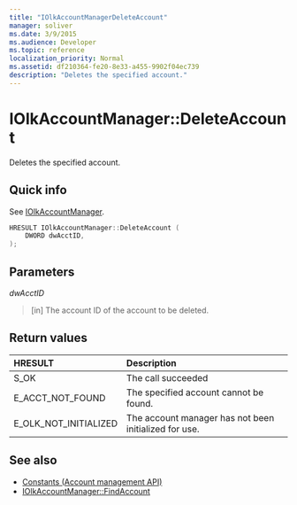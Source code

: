 ```yaml
---
title: "IOlkAccountManagerDeleteAccount"
manager: soliver
ms.date: 3/9/2015
ms.audience: Developer
ms.topic: reference
localization_priority: Normal
ms.assetid: df210364-fe20-8e33-a455-9902f04ec739
description: "Deletes the specified account."
---
```


# IOlkAccountManager::DeleteAccount

Deletes the specified account.
  
## Quick info

See [IOlkAccountManager](iolkaccountmanager.md).
  
```cpp
HRESULT IOlkAccountManager::DeleteAccount (  
    DWORD dwAcctID, 
);
```

## Parameters

_dwAcctID_
  
> [in] The account ID of the account to be deleted.
    
## Return values

|**HRESULT**|**Description**|
|:-----|:-----|
|S_OK  <br/> |The call succeeded  <br/> |
|E_ACCT_NOT_FOUND  <br/> |The specified account cannot be found.  <br/> |
|E_OLK_NOT_INITIALIZED  <br/> |The account manager has not been initialized for use.  <br/> |
   
## See also

- [Constants (Account management API)](constants-account-management-api.md)  
- [IOlkAccountManager::FindAccount](iolkaccountmanager-findaccount.md)

